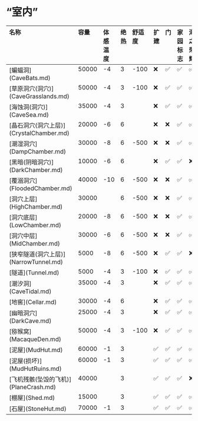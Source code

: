 # “室内”  
<table class="table table-bordered" data-toggle="table"  ><thead style=""><tr ><th  style="text-align:left;vertical-align:top;"  >名称</th><th  style="text-align:left;vertical-align:top;"  data-sortable="true"  >容量</th><th  style="text-align:left;vertical-align:top;"  data-sortable="true"  >体感温度</th><th  style="text-align:left;vertical-align:top;"  data-sortable="true"  >绝热</th><th  style="text-align:left;vertical-align:top;"  data-sortable="true"  >舒适度</th><th  style="text-align:left;vertical-align:top;"  >扩建</th><th  style="text-align:left;vertical-align:top;"  >门</th><th  style="text-align:left;vertical-align:top;"  >家园标志</th><th  style="text-align:left;vertical-align:top;"  >海之荣耀</th><th  style="text-align:left;vertical-align:top;"  >皮地毯</th><th  style="text-align:left;vertical-align:top;"  >白墙</th></tr></thead><tr ><td  style="text-align:left;vertical-align:top;"  >[蝙蝠洞](CaveBats.md)</td><td  style="text-align:left;vertical-align:top;"  >50000</td><td  style="text-align:left;vertical-align:top;"  >-4</td><td  style="text-align:left;vertical-align:top;"  >3</td><td  style="text-align:left;vertical-align:top;"  >-100</td><td  style="text-align:left;vertical-align:top;"  >❌</td><td  style="text-align:left;vertical-align:top;"  >✅</td><td  style="text-align:left;vertical-align:top;"  >✅</td><td  style="text-align:left;vertical-align:top;"  >✅</td><td  style="text-align:left;vertical-align:top;"  >✅</td><td  style="text-align:left;vertical-align:top;"  >✅</td></tr><tr ><td  style="text-align:left;vertical-align:top;"  >[草原洞穴(洞穴)](CaveGrasslands.md)</td><td  style="text-align:left;vertical-align:top;"  >50000</td><td  style="text-align:left;vertical-align:top;"  >-4</td><td  style="text-align:left;vertical-align:top;"  >3</td><td  style="text-align:left;vertical-align:top;"  >-100</td><td  style="text-align:left;vertical-align:top;"  >❌</td><td  style="text-align:left;vertical-align:top;"  >✅</td><td  style="text-align:left;vertical-align:top;"  >✅</td><td  style="text-align:left;vertical-align:top;"  >✅</td><td  style="text-align:left;vertical-align:top;"  >✅</td><td  style="text-align:left;vertical-align:top;"  >✅</td></tr><tr ><td  style="text-align:left;vertical-align:top;"  >[海蚀洞(洞穴)](CaveSea.md)</td><td  style="text-align:left;vertical-align:top;"  >35000</td><td  style="text-align:left;vertical-align:top;"  >-4</td><td  style="text-align:left;vertical-align:top;"  >3</td><td  style="text-align:left;vertical-align:top;"  ></td><td  style="text-align:left;vertical-align:top;"  >❌</td><td  style="text-align:left;vertical-align:top;"  >✅</td><td  style="text-align:left;vertical-align:top;"  >✅</td><td  style="text-align:left;vertical-align:top;"  >✅</td><td  style="text-align:left;vertical-align:top;"  >✅</td><td  style="text-align:left;vertical-align:top;"  >✅</td></tr><tr ><td  style="text-align:left;vertical-align:top;"  >[晶石洞穴(洞穴上层)](CrystalChamber.md)</td><td  style="text-align:left;vertical-align:top;"  >20000</td><td  style="text-align:left;vertical-align:top;"  >-6</td><td  style="text-align:left;vertical-align:top;"  >6</td><td  style="text-align:left;vertical-align:top;"  ></td><td  style="text-align:left;vertical-align:top;"  >❌</td><td  style="text-align:left;vertical-align:top;"  >❌</td><td  style="text-align:left;vertical-align:top;"  >✅</td><td  style="text-align:left;vertical-align:top;"  >✅</td><td  style="text-align:left;vertical-align:top;"  >✅</td><td  style="text-align:left;vertical-align:top;"  >✅</td></tr><tr ><td  style="text-align:left;vertical-align:top;"  >[潮湿洞穴](DampChamber.md)</td><td  style="text-align:left;vertical-align:top;"  >30000</td><td  style="text-align:left;vertical-align:top;"  >-8</td><td  style="text-align:left;vertical-align:top;"  >6</td><td  style="text-align:left;vertical-align:top;"  >-500</td><td  style="text-align:left;vertical-align:top;"  >❌</td><td  style="text-align:left;vertical-align:top;"  >❌</td><td  style="text-align:left;vertical-align:top;"  >✅</td><td  style="text-align:left;vertical-align:top;"  >✅</td><td  style="text-align:left;vertical-align:top;"  >✅</td><td  style="text-align:left;vertical-align:top;"  >✅</td></tr><tr ><td  style="text-align:left;vertical-align:top;"  >[黑暗(阴暗洞穴)](DarkChamber.md)</td><td  style="text-align:left;vertical-align:top;"  >10000</td><td  style="text-align:left;vertical-align:top;"  >-6</td><td  style="text-align:left;vertical-align:top;"  >6</td><td  style="text-align:left;vertical-align:top;"  ></td><td  style="text-align:left;vertical-align:top;"  >❌</td><td  style="text-align:left;vertical-align:top;"  >✅</td><td  style="text-align:left;vertical-align:top;"  >✅</td><td  style="text-align:left;vertical-align:top;"  >❌</td><td  style="text-align:left;vertical-align:top;"  >✅</td><td  style="text-align:left;vertical-align:top;"  >✅</td></tr><tr ><td  style="text-align:left;vertical-align:top;"  >[覆溺洞穴](FloodedChamber.md)</td><td  style="text-align:left;vertical-align:top;"  >40000</td><td  style="text-align:left;vertical-align:top;"  >-10</td><td  style="text-align:left;vertical-align:top;"  >6</td><td  style="text-align:left;vertical-align:top;"  >-500</td><td  style="text-align:left;vertical-align:top;"  >❌</td><td  style="text-align:left;vertical-align:top;"  >❌</td><td  style="text-align:left;vertical-align:top;"  >✅</td><td  style="text-align:left;vertical-align:top;"  >✅</td><td  style="text-align:left;vertical-align:top;"  >✅</td><td  style="text-align:left;vertical-align:top;"  >✅</td></tr><tr ><td  style="text-align:left;vertical-align:top;"  >[洞穴上层](HighChamber.md)</td><td  style="text-align:left;vertical-align:top;"  >30000</td><td  style="text-align:left;vertical-align:top;"  ></td><td  style="text-align:left;vertical-align:top;"  >6</td><td  style="text-align:left;vertical-align:top;"  >-500</td><td  style="text-align:left;vertical-align:top;"  >❌</td><td  style="text-align:left;vertical-align:top;"  >❌</td><td  style="text-align:left;vertical-align:top;"  >✅</td><td  style="text-align:left;vertical-align:top;"  >✅</td><td  style="text-align:left;vertical-align:top;"  >✅</td><td  style="text-align:left;vertical-align:top;"  >✅</td></tr><tr ><td  style="text-align:left;vertical-align:top;"  >[洞穴底层](LowChamber.md)</td><td  style="text-align:left;vertical-align:top;"  >20000</td><td  style="text-align:left;vertical-align:top;"  >-8</td><td  style="text-align:left;vertical-align:top;"  >6</td><td  style="text-align:left;vertical-align:top;"  >-500</td><td  style="text-align:left;vertical-align:top;"  >❌</td><td  style="text-align:left;vertical-align:top;"  >❌</td><td  style="text-align:left;vertical-align:top;"  >✅</td><td  style="text-align:left;vertical-align:top;"  >✅</td><td  style="text-align:left;vertical-align:top;"  >✅</td><td  style="text-align:left;vertical-align:top;"  >✅</td></tr><tr ><td  style="text-align:left;vertical-align:top;"  >[洞穴中层](MidChamber.md)</td><td  style="text-align:left;vertical-align:top;"  >30000</td><td  style="text-align:left;vertical-align:top;"  >-6</td><td  style="text-align:left;vertical-align:top;"  >6</td><td  style="text-align:left;vertical-align:top;"  >-500</td><td  style="text-align:left;vertical-align:top;"  >❌</td><td  style="text-align:left;vertical-align:top;"  >❌</td><td  style="text-align:left;vertical-align:top;"  >✅</td><td  style="text-align:left;vertical-align:top;"  >✅</td><td  style="text-align:left;vertical-align:top;"  >✅</td><td  style="text-align:left;vertical-align:top;"  >✅</td></tr><tr ><td  style="text-align:left;vertical-align:top;"  >[狭窄隧道(洞穴上层)](NarrowTunnel.md)</td><td  style="text-align:left;vertical-align:top;"  >5000</td><td  style="text-align:left;vertical-align:top;"  >-8</td><td  style="text-align:left;vertical-align:top;"  >6</td><td  style="text-align:left;vertical-align:top;"  >-500</td><td  style="text-align:left;vertical-align:top;"  >❌</td><td  style="text-align:left;vertical-align:top;"  >✅</td><td  style="text-align:left;vertical-align:top;"  >✅</td><td  style="text-align:left;vertical-align:top;"  >❌</td><td  style="text-align:left;vertical-align:top;"  >✅</td><td  style="text-align:left;vertical-align:top;"  >✅</td></tr><tr ><td  style="text-align:left;vertical-align:top;"  >[隧道](Tunnel.md)</td><td  style="text-align:left;vertical-align:top;"  >5000</td><td  style="text-align:left;vertical-align:top;"  >-4</td><td  style="text-align:left;vertical-align:top;"  >3</td><td  style="text-align:left;vertical-align:top;"  >-100</td><td  style="text-align:left;vertical-align:top;"  >❌</td><td  style="text-align:left;vertical-align:top;"  >✅</td><td  style="text-align:left;vertical-align:top;"  >✅</td><td  style="text-align:left;vertical-align:top;"  >✅</td><td  style="text-align:left;vertical-align:top;"  >✅</td><td  style="text-align:left;vertical-align:top;"  >✅</td></tr><tr ><td  style="text-align:left;vertical-align:top;"  >[潮汐洞](CaveTidal.md)</td><td  style="text-align:left;vertical-align:top;"  >35000</td><td  style="text-align:left;vertical-align:top;"  >-4</td><td  style="text-align:left;vertical-align:top;"  >3</td><td  style="text-align:left;vertical-align:top;"  ></td><td  style="text-align:left;vertical-align:top;"  >❌</td><td  style="text-align:left;vertical-align:top;"  >✅</td><td  style="text-align:left;vertical-align:top;"  >✅</td><td  style="text-align:left;vertical-align:top;"  >✅</td><td  style="text-align:left;vertical-align:top;"  >❌</td><td  style="text-align:left;vertical-align:top;"  >✅</td></tr><tr ><td  style="text-align:left;vertical-align:top;"  >[地窖](Cellar.md)</td><td  style="text-align:left;vertical-align:top;"  >30000</td><td  style="text-align:left;vertical-align:top;"  >-4</td><td  style="text-align:left;vertical-align:top;"  >6</td><td  style="text-align:left;vertical-align:top;"  ></td><td  style="text-align:left;vertical-align:top;"  >❌</td><td  style="text-align:left;vertical-align:top;"  >✅</td><td  style="text-align:left;vertical-align:top;"  >✅</td><td  style="text-align:left;vertical-align:top;"  >✅</td><td  style="text-align:left;vertical-align:top;"  >✅</td><td  style="text-align:left;vertical-align:top;"  >✅</td></tr><tr ><td  style="text-align:left;vertical-align:top;"  >[幽暗洞穴](DarkCave.md)</td><td  style="text-align:left;vertical-align:top;"  >25000</td><td  style="text-align:left;vertical-align:top;"  >-4</td><td  style="text-align:left;vertical-align:top;"  >3</td><td  style="text-align:left;vertical-align:top;"  ></td><td  style="text-align:left;vertical-align:top;"  >❌</td><td  style="text-align:left;vertical-align:top;"  >✅</td><td  style="text-align:left;vertical-align:top;"  >✅</td><td  style="text-align:left;vertical-align:top;"  >✅</td><td  style="text-align:left;vertical-align:top;"  >✅</td><td  style="text-align:left;vertical-align:top;"  >✅</td></tr><tr ><td  style="text-align:left;vertical-align:top;"  >[猕猴窝](MacaqueDen.md)</td><td  style="text-align:left;vertical-align:top;"  >50000</td><td  style="text-align:left;vertical-align:top;"  >-4</td><td  style="text-align:left;vertical-align:top;"  >3</td><td  style="text-align:left;vertical-align:top;"  >-100</td><td  style="text-align:left;vertical-align:top;"  >❌</td><td  style="text-align:left;vertical-align:top;"  >✅</td><td  style="text-align:left;vertical-align:top;"  >✅</td><td  style="text-align:left;vertical-align:top;"  >✅</td><td  style="text-align:left;vertical-align:top;"  >✅</td><td  style="text-align:left;vertical-align:top;"  >✅</td></tr><tr ><td  style="text-align:left;vertical-align:top;"  >[泥屋](MudHut.md)</td><td  style="text-align:left;vertical-align:top;"  >60000</td><td  style="text-align:left;vertical-align:top;"  >-1</td><td  style="text-align:left;vertical-align:top;"  >3</td><td  style="text-align:left;vertical-align:top;"  ></td><td  style="text-align:left;vertical-align:top;"  >✅</td><td  style="text-align:left;vertical-align:top;"  >✅</td><td  style="text-align:left;vertical-align:top;"  >✅</td><td  style="text-align:left;vertical-align:top;"  >✅</td><td  style="text-align:left;vertical-align:top;"  >✅</td><td  style="text-align:left;vertical-align:top;"  >✅</td></tr><tr ><td  style="text-align:left;vertical-align:top;"  >[泥屋(损坏)](MudHutRuins.md)</td><td  style="text-align:left;vertical-align:top;"  >60000</td><td  style="text-align:left;vertical-align:top;"  >-1</td><td  style="text-align:left;vertical-align:top;"  >3</td><td  style="text-align:left;vertical-align:top;"  ></td><td  style="text-align:left;vertical-align:top;"  >✅</td><td  style="text-align:left;vertical-align:top;"  >✅</td><td  style="text-align:left;vertical-align:top;"  >✅</td><td  style="text-align:left;vertical-align:top;"  >✅</td><td  style="text-align:left;vertical-align:top;"  >✅</td><td  style="text-align:left;vertical-align:top;"  >✅</td></tr><tr ><td  style="text-align:left;vertical-align:top;"  >[飞机残骸(坠毁的飞机)](PlaneCrash.md)</td><td  style="text-align:left;vertical-align:top;"  >40000</td><td  style="text-align:left;vertical-align:top;"  ></td><td  style="text-align:left;vertical-align:top;"  >3</td><td  style="text-align:left;vertical-align:top;"  ></td><td  style="text-align:left;vertical-align:top;"  >✅</td><td  style="text-align:left;vertical-align:top;"  >✅</td><td  style="text-align:left;vertical-align:top;"  >✅</td><td  style="text-align:left;vertical-align:top;"  >❌</td><td  style="text-align:left;vertical-align:top;"  >❌</td><td  style="text-align:left;vertical-align:top;"  >❌</td></tr><tr ><td  style="text-align:left;vertical-align:top;"  >[棚屋](Shed.md)</td><td  style="text-align:left;vertical-align:top;"  >15000</td><td  style="text-align:left;vertical-align:top;"  ></td><td  style="text-align:left;vertical-align:top;"  >3</td><td  style="text-align:left;vertical-align:top;"  ></td><td  style="text-align:left;vertical-align:top;"  >✅</td><td  style="text-align:left;vertical-align:top;"  >✅</td><td  style="text-align:left;vertical-align:top;"  >✅</td><td  style="text-align:left;vertical-align:top;"  >✅</td><td  style="text-align:left;vertical-align:top;"  >❌</td><td  style="text-align:left;vertical-align:top;"  >❌</td></tr><tr ><td  style="text-align:left;vertical-align:top;"  >[石屋](StoneHut.md)</td><td  style="text-align:left;vertical-align:top;"  >70000</td><td  style="text-align:left;vertical-align:top;"  >-1</td><td  style="text-align:left;vertical-align:top;"  >3</td><td  style="text-align:left;vertical-align:top;"  ></td><td  style="text-align:left;vertical-align:top;"  >✅</td><td  style="text-align:left;vertical-align:top;"  >✅</td><td  style="text-align:left;vertical-align:top;"  >✅</td><td  style="text-align:left;vertical-align:top;"  >✅</td><td  style="text-align:left;vertical-align:top;"  >✅</td><td  style="text-align:left;vertical-align:top;"  >✅</td></tr></tbody></table>  
  
